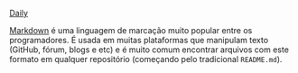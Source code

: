 [Daily](https://docs.google.com/spreadsheets/d/1DkB9Tq7oK8aSFDgFkQjuAqxSPUIuFzMqMzT36Zy4eI0/edit#gid=0) 

[Markdown](https://pt.wikipedia.org/wiki/Markdown) é uma linguagem de marcação
muito popular entre os programadores. É usada em muitas plataformas que
manipulam texto (GitHub, fórum, blogs e etc) e é muito comum encontrar arquivos
com este formato em qualquer repositório (começando pelo tradicional
`README.md`).